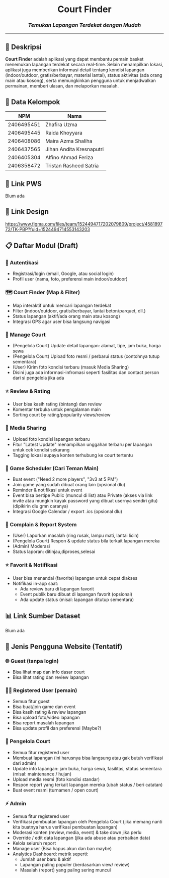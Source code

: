 <div align="center">

# Court Finder

### _Temukan Lapangan Terdekat dengan Mudah_

</div>

---

## 📝 Deskripsi

**Court Finder** adalah aplikasi yang dapat membantu pemain basket menemukan lapangan terdekat secara real-time. Selain menampilkan lokasi, aplikasi juga memberikan informasi detail tentang kondisi lapangan (indoor/outdoor, gratis/berbayar, material lantai), status aktivitas (ada orang main atau kosong), serta memungkinkan pengguna untuk menjadwalkan permainan, memberi ulasan, dan melaporkan masalah.

## 👥 Data Kelompok

| NPM        | Nama                     |
| ---------- | ------------------------ |
| 2406495451 | Zhafira Uzma             |
| 2406495445 | Raida Khoyyara           |
| 2406408086 | Maira Azma Shaliha       |
| 2406437565 | Jihan Andita Kresnaputri |
| 2406405304 | Alfino Ahmad Feriza      |
| 2406358472 | Tristan Rasheed Satria   |

## 🔗 Link PWS

Blum ada

## 🎨 Link Design

https://www.figma.com/files/team/1524494717202079809/project/458189772/TK-PBP?fuid=1524494714553143203

## 📋 Daftar Modul (Draft)

### 🔐 Autentikasi

- Registrasi/login (email, Google, atau social login)
- Profil user (nama, foto, preferensi main indoor/outdoor)

### 🗺️ Court Finder (Map & Filter)

- Map interaktif untuk mencari lapangan terdekat
- Filter (indoor/outdoor, gratis/berbayar, lantai beton/parquet, dll.)
- Status lapangan (aktif/ada orang main atau kosong)
- Integrasi GPS agar user bisa langsung navigasi

### 📍 Manage Court

- (Pengelola Court) Update detail lapangan: alamat, tipe, jam buka, harga sewa
- (Pengelola Court) Upload foto resmi / perbarui status (contohnya tutup sementara)
- (User) Kirim foto kondisi terbaru (masuk Media Sharing)
- Disini juga ada informasi-infromasi seperti fasilitas dan contact person dari si pengelola jika ada

### ⭐ Review & Rating

- User bisa kasih rating (bintang) dan review
- Komentar terbuka untuk pengalaman main
- Sorting court by rating/popularity views/review

### 📸 Media Sharing

- Upload foto kondisi lapangan terbaru
- Fitur "Latest Update" menampilkan unggahan terbaru per lapangan untuk cek kondisi sekarang
- Tagging lokasi supaya konten terhubung ke court tertentu

### 🏀 Game Scheduler (Cari Teman Main)

- Buat event ("Need 2 more players", "3v3 at 5 PM")
- Join game yang sudah dibuat orang lain (opsional dlu)
- Reminder & notifikasi untuk event
- Event bisa bertipe Public (muncul di list) atau Private (akses via link invite atau mungkin kayak password yang dibuat usernya sendiri gitu) (dipikirin dlu gmn caranya)
- Integrasi Google Calendar / export .ics (opsional dlu)

### 🚨 Complain & Report System

- (User) Laporkan masalah (ring rusak, lampu mati, lantai licin)
- (Pengelola Court) Respon & update status bila terkait lapangan mereka
- (Admin) Moderasi
- Status laporan: ditinjau,diproses,selesai

### ⭐ Favorit & Notifikasi

- User bisa menandai (favorite) lapangan untuk cepat diakses
- Notifikasi in-app saat:
  - Ada review baru di lapangan favorit
  - Event publik baru dibuat di lapangan favorit (opsional)
  - Ada update status (misal: lapangan ditutup sementara)

## 📊 Link Sumber Dataset

Blum ada

## 👤 Jenis Pengguna Website (Tentatif)

### 🌐 Guest (tanpa login)

- Bisa lihat map dan info dasar court
- Bisa lihat rating dan review lapangan

### 🏃‍♂️ Registered User (pemain)

- Semua fitur guest
- Bisa buat/join game dan event
- Bisa kasih rating & review lapangan
- Bisa upload foto/video lapangan
- Bisa report masalah lapangan
- Bisa update profil dan preferensi (Maybe?)

### 🏢 Pengelola Court

- Semua fitur registered user
- Membuat lapangan (ini harusnya bisa langsung atau gak butuh verifikasi dari admin)
- Update info lapangan: jam buka, harga sewa, fasilitas, status sementara (misal: maintenance / hujan)
- Upload media resmi (foto kondisi standar)
- Respon report yang terkait lapangan mereka (ubah status / beri catatan)
- Buat event resmi (turnamen / open court)

### ⚡ Admin

- Semua fitur registered user
- Verifikasi pembuatan lapangan oleh Pengelola Court (jika memang nanti kita buatnya harus verifikasi pembuatan lapangan)
- Moderasi konten (review, media, event) & take down jika perlu
- Override / edit data lapangan (jika ada abuse atau perbaikan data)
- Kelola seluruh report
- Manage user (Bisa hapus akun dan ban maybe)
- Analytics Dashboard: metrik seperti:
  - Jumlah user baru & aktif
  - Lapangan paling populer (berdasarkan view/ review)
  - Masalah (report) yang paling sering muncul
